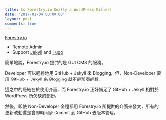 ```yaml
---
title: Is Forestry.io Really a WordPress Killer?
date: '2017-01-04 00:00:00'
layout: post
comments: true
---
```

[Forestry.io](https://forestry.io/ "Forestry.io") 

* Remote Admin
* Support [Jekyll](http://jekyllrb.com/ "Jekyll • Simple, blog-aware, static sites - Transform your plain text into static websites and blogs") and [Hugo](http://gohugo.io/ "Hugo :: A fast and modern static website engine")

簡單地說，Forestry.io 提供的是 GUI CMS 的服務。

Developer 可以輕鬆地用 GitHub + Jekyll 來 Blogging，但，Non-Developer 要用 GitHub + Jekyll 來 Blogging 就不是那麼輕鬆。

這之中的癥結在於使用介面，而 Forestry.io 正好補足了 GitHub + Jekyll 相對於 WordPress 所欠缺的部份。

然後，即使 Non-Developer 全程都用 Forestry.io 所提供的介面來發文，所有的更新改動還是會即時同步 Commit 到 GitHub 去版本管理。
